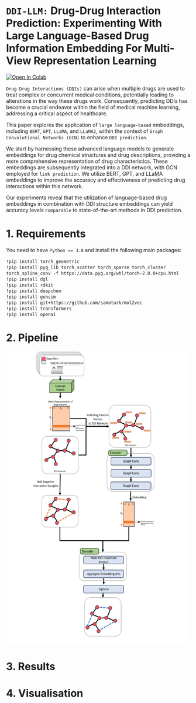 # `DDI-LLM:` Drug-Drug Interaction Prediction: Experimenting With Large Language-Based Drug Information Embedding For Multi-View Representation Learning
[![Open In Colab](https://colab.research.google.com/assets/colab-badge.svg)](https://colab.research.google.com/drive/1qoXDJjS__UNPf93rh6i-HtLQlo0sFXoC?usp=sharing)

`Drug-Drug Interactions (DDIs)` can arise when multiple drugs are used to treat complex or concurrent medical conditions, potentially leading to alterations in the way these drugs work. Consequently, predicting DDIs has become a crucial endeavor within the field of medical machine learning, addressing a critical aspect of healthcare.

This paper explores the application of `large language-based` embeddings, including `BERT`, `GPT`, `LLaMA`, and `LLaMA2`, within the context of `Graph Convolutional Networks (GCN)` to enhance `DDI prediction`.

We start by harnessing these advanced language models to generate embeddings for drug chemical structures and drug descriptions, providing a more comprehensive representation of drug characteristics. These embeddings are subsequently integrated into a DDI network, with GCN employed for `link prediction`. We utilize BERT, GPT, and LLaMA embeddings to improve the accuracy and effectiveness of predicting drug interactions within this network.

Our experiments reveal that the utilization of language-based drug embeddings in combination with DDI structure embeddings can yield accuracy levels `comparable` to state-of-the-art methods in DDI prediction.



# 1. Requirements
You need to have `Python >= 3.8` and install the following main packages:
```
!pip install torch_geometric
!pip install pyg_lib torch_scatter torch_sparse torch_cluster torch_spline_conv -f https://data.pyg.org/whl/torch-2.0.0+cpu.html
!pip install dgl
!pip install rdkit
!pip install deepchem
!pip install gensim
!pip install git+https://github.com/samoturk/mol2vec
!pip install transformers
!pip install openai
```
# 2. Pipeline
<p align="center">
  <img width="500" height="800" src="https://github.com/sshaghayeghs/DDI-LLM/blob/main/Image/DDI_LM.png">
</p>

# 3. Results

# 4. Visualisation
